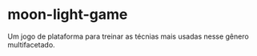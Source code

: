 # moon-light-game

Um jogo de plataforma para treinar as técnias mais usadas nesse gênero multifacetado.
